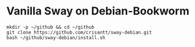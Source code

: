 # Vanilla Sway on Debian-Bookworm
```
mkdir -p ~/github && cd ~/github 
git clone https://github.com/crisantt/sway-debian.git
bash ~/github/sway-debian/install.sh
```
